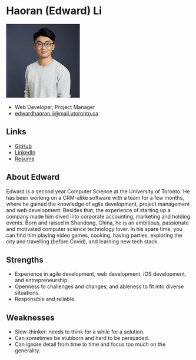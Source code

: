 # Haoran (Edward) Li

![Haoran (Edward) Li Profile](./profile_pic/Edward.jpg)

- Web Developer, Project Manager
- edwardhaoran.li@mail.utoronto.ca

## Links

- [GitHub](https://github.com/EdwardHaoranLee)
- [LinkedIn](https://www.linkedin.com/in/haoran-edward-li/)
- [Resume](https://drive.google.com/file/d/1IJyNRXZk1hYCWPOfYmXWIar1carVKP4F/view?usp=sharing)

## About Edward

Edward is a second year Computer Science at the University of Toronto. He has been working on a CRM-alike software with a team for a few months, where he gained the knowledge of agile development, project management and web development. Besides that, the experience of starting up a company made him dived into corporate accounting, marketing and holding events. Born and raised in Shandong, China, he is an ambitious, passionate and motivated computer science technology lover. In his spare time, you can find him playing video games, cooking, having parties, exploring the city and travelling (before Covid), and learning new tech stack.

## Strengths

- Experience in agile development, web development, iOS development, and entrepreneurship.
- Openness to challenges and changes, and ableness to fit into diverse situations.
- Responsible and reliable.

## Weaknesses

- Slow-thinker: needs to think for a while for a solution.
- Can sometimes be stubborn and hard to be persuaded.
- Can ignore detail from time to time and focus too much on the generality.

